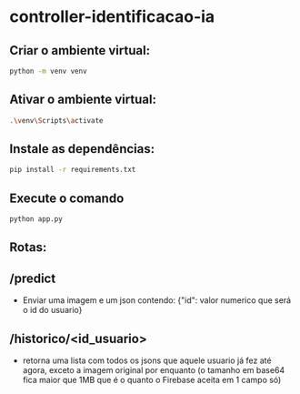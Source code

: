# controller-identificacao-ia

## Criar o ambiente virtual:
```sh
python -m venv venv
```
## Ativar o ambiente virtual:
```sh
.\venv\Scripts\activate
```
## Instale as dependências:
```sh
pip install -r requirements.txt
```
## Execute o comando

```sh
python app.py
```

## Rotas:

## /predict
- Enviar uma imagem e um json contendo:
{"id": valor numerico que será o id do usuario}

## /historico/<id_usuario>
- retorna uma lista com todos os jsons que aquele usuario já fez até agora, exceto a imagem original por enquanto (o tamanho em base64 fica maior que 1MB que é o quanto o Firebase aceita em 1 campo só)